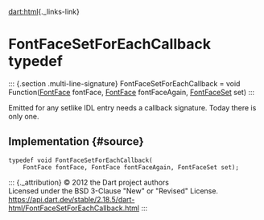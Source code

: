 [dart:html](../dart-html/dart-html-library){._links-link}

FontFaceSetForEachCallback typedef
==================================

::: {.section .multi-line-signature}
FontFaceSetForEachCallback = void Function([FontFace](fontface-class)
fontFace, [FontFace](fontface-class) fontFaceAgain,
[FontFaceSet](fontfaceset-class) set)
:::

Emitted for any setlike IDL entry needs a callback signature. Today
there is only one.

Implementation {#source}
--------------

``` {.language-dart data-language="dart"}
typedef void FontFaceSetForEachCallback(
    FontFace fontFace, FontFace fontFaceAgain, FontFaceSet set);
```

::: {._attribution}
© 2012 the Dart project authors\
Licensed under the BSD 3-Clause \"New\" or \"Revised\" License.\
<https://api.dart.dev/stable/2.18.5/dart-html/FontFaceSetForEachCallback.html>
:::
